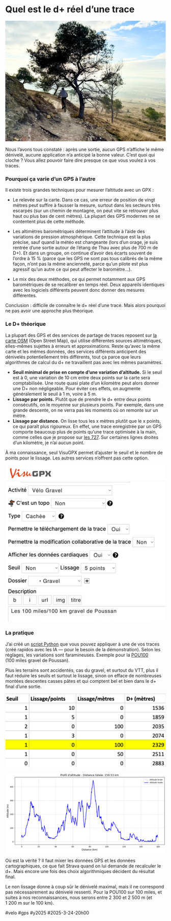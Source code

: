 # Quel est le d+ réel d’une trace

![Enserune sur le o727](_i/devplus-cover.webp)

Nous l’avons tous constaté : après une sortie, aucun GPS n’affiche le même dénivelé, aucune application n’a anticipé la bonne valeur. C’est quoi qui cloche ? Vous allez pouvoir faire dire presque ce que vous voulez à vos traces.

### Pourquoi ça varie d’un GPS à l’autre

Il existe trois grandes techniques pour mesurer l’altitude avec un GPX :

* Le relevée sur la carte. Dans ce cas, une erreur de position de vingt mètres peut suffire à fausser la mesure, surtout dans les secteurs très escarpés (sur un chemin de montagne, on peut vite se retrouver plus haut ou plus bas de cent mètres). La plupart des GPS modernes ne se contentent plus de cette méthode.

* Les altimètres barométriques déterminent l’attitude à l’aide des variations de pression atmosphérique. Cette technique est la plus précise, sauf quand la météo est changeante (lors d’un orage, je suis rentrée d’une sortie autour de l’étang de Thau avec plus de 700 m de D+). Et dans un groupe, on continue d’avoir des écarts souvent de l’ordre à 15 % (parce que les GPS ne sont pas tous calibrés de la même façon, n’ont pas la même ancienneté, parce qu’un pilote est plus agressif qu’un autre ce qui peut affecter le baromètre…).
* Le mix des deux méthodes, ce qui permet notamment aux GPS barométriques de se recalibrer en temps réel. Deux appareils identiques avec les logiciels différents peuvent donc donner des mesures différentes.

Conclusion : difficile de connaître le d+ réel d’une trace. Mais alors pourquoi ne pas avoir une approche plus théorique.

### Le D+ théorique

La plupart des GPS et des services de partage de traces reposent sur [la carte OSM](https://www.openstreetmap.org/) (Open Street Map), qui utilise différentes sources altimétriques, elles-mêmes sujettes à erreurs et approximations. Reste qu’avec la même carte et les mêmes données, des services différents anticipent des dénivelés potentiellement très différents, tout ça parce que leurs algorithmes de calcul du d+ ne travaillent pas avec les mêmes paramètres.

* **Seuil minimal de prise en compte d’une variation d’altitude.** Si le seuil est à 0, une variation de 10 cm entre deux points sur la carte sera comptabilisée. Une route quasi plate d’un kilomètre peut alors donner une D+ non négligeable. Pour éviter ces effets, on augmente généralement le seuil à 1 m, voire à 5 m.
* **Lissage par points.** Plutôt que de prendre le d+ entre deux points consécutifs, on le moyenne sur plusieurs points. Par exemple, dans une grande descente, on ne verra pas les moments où on remonte sur un mètre.
* **Lissage par distance.** On lisse tous les x mètres plutôt que le x points, ce qui paraît plus rigoureux. En effet, une trace enregistrée par un GPS comporte beaucoup plus de points qu’une trace optimisée à la main, comme celles que je propose sur [les 727](https://727bikepacking.fr/). Sur certaines lignes droites d’un kilomètre, je n’ai aucun point.

À ma connaissance, seul VisuGPX permet d’ajuster le seuil et le nombre de points pour le lissage. Les autres services n’offrent pas cette option.

![Réglage du filtrage](_i/deniv-visu.png)

### La pratique

J’ai créé un [script Python](https://colab.research.google.com/drive/1AW-YGzoylSxDwzfDLOUtPURnwHZFdz5b?usp=sharing) que vous pouvez appliquer à une de vos traces (créé rapidos avec les IA — pour le besoin de la démonstration). Selon les réglages, les variations sont faramineuses. Exemple pour la [POU100](https://727bikepacking.fr/pou100/) (100 miles gravel de Poussan).

Plus les terrains sont accidentés, cas du gravel, et surtout du VTT, plus il faut réduire les seuils et surtout le lissage, sinon on efface de nombreuses montées descentes casses pâtes et qui comptent bel et bien dans le d+ final d’une sortie.

![Estimations pour POU100](_i/pou100-estim.png)

![Profil](_i/pou100-profil.png)

Où est la vérité ? Il faut mixer les données GPS et les données cartographiques, ce que fait Strava quand on lui demande de recalculer le d+. Mais encore une fois des choix algorithmiques décident du résultat final.

Le non lissage donne à coup sûr le dénivelé maximal, mais il ne correspond pas nécessairement au dénivelé ressenti. Pour la POU100 sur 100 miles, et suites à nos reconnaissances, nous serons entre 2 300 et 2 500 m (et 1 200 m sur le 100 km).

#velo #gps #y2025 #2025-3-24-20h00
